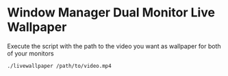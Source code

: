 # Window Manager Dual Monitor Live Wallpaper

Execute the script with the path to the video you want as wallpaper for both of your monitors
```
./livewallpaper /path/to/video.mp4
